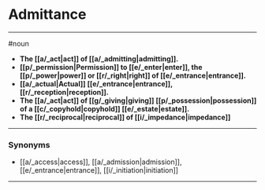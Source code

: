 # Admittance
---
#noun
- **The [[a/_act|act]] of [[a/_admitting|admitting]].**
- **[[p/_permission|Permission]] to [[e/_enter|enter]], the [[p/_power|power]] or [[r/_right|right]] of [[e/_entrance|entrance]].**
- **[[a/_actual|Actual]] [[e/_entrance|entrance]], [[r/_reception|reception]].**
- **The [[a/_act|act]] of [[g/_giving|giving]] [[p/_possession|possession]] of a [[c/_copyhold|copyhold]] [[e/_estate|estate]].**
- **The [[r/_reciprocal|reciprocal]] of [[i/_impedance|impedance]]**
---
### Synonyms
- [[a/_access|access]], [[a/_admission|admission]], [[e/_entrance|entrance]], [[i/_initiation|initiation]]
---
